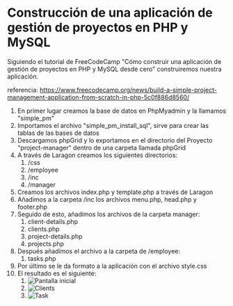 # Construcción de una aplicación de gestión de proyectos en PHP y MySQL

Siguiendo el tutorial de FreeCodeCamp "Cómo construir una aplicación de gestión de proyectos en PHP y MySQL desde cero" construiremos nuestra aplicación.

referencia: https://www.freecodecamp.org/news/build-a-simple-project-management-application-from-scratch-in-php-5c0f886d8560/ 

1. En primer lugar creamos la base de datos en PhpMyadmin y la llamamos "simple_pm"
2. Importamos el archivo "simple_pm_install_sql", sirve para crear las tablas de las bases de datos
3. Descargamos phpGrid y lo exportamos en el directorio del Proyecto "project-manager" dentro de una carpeta llamada phpGrid
4. A través de Laragon creamos los siguientes directorios: 
   1. /css
   2. /employee
   3. /inc
   4. /manager
5. Creamos los archivos index.php y template.php a través de Laragon
6. Añadimos a la carpeta /inc  los archivos menu.php, head.php y footer.php
7. Seguido de esto, añadimos los archivos de la carpeta manager:
   1. client-details.php
   2. clients.php
   3. project-details.php
   4. projects.php
8. Después añadimos el archivo a la carpeta de /employee:
   1. tasks.php
9. Por último se le da formato a la aplicación con el archivo style.css
10. El resultado es el siguiente:
    1.  ![Pantalla inicial](https://i.ibb.co/0s3fkzt/Fire-Shot-Capture-002-My-Simple-Project-Management-php-Grid-project-manager-test.png)
    2.  ![Clients](https://i.ibb.co/k0PCH2Y/Fire-Shot-Capture-003-My-Custom-Project-Management-Application-project-manager-test.png)
    3.  ![Task](https://i.ibb.co/WsW9Bdr/Fire-Shot-Capture-004-My-Custom-Project-Management-Application-project-manager-test.png)
